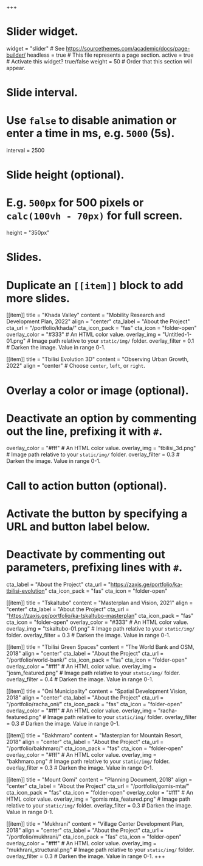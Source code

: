 +++
# Slider widget.
widget = "slider"  # See https://sourcethemes.com/academic/docs/page-builder/
headless = true  # This file represents a page section.
active = true  # Activate this widget? true/false
weight = 50  # Order that this section will appear.

# Slide interval.
# Use `false` to disable animation or enter a time in ms, e.g. `5000` (5s).
interval = 2500

# Slide height (optional).
# E.g. `500px` for 500 pixels or `calc(100vh - 70px)` for full screen.
height = "350px"

# Slides.
# Duplicate an `[[item]]` block to add more slides.

[[item]]
  title = "Khada Valley"
  content = "Mobility Research and Development Plan, 2022"
  align = "center"
  cta_label = "About the Project"
  cta_url = "/portfolio/khada/"
  cta_icon_pack = "fas"
  cta_icon = "folder-open"
  overlay_color = "#333"  # An HTML color value.
  overlay_img = "Untitled-1-01.png"  # Image path relative to your `static/img/` folder.
  overlay_filter = 0.1  # Darken the image. Value in range 0-1.

[[item]]
   title = "Tbilisi Evolution 3D"
   content = "Observing Urban Growth, 2022"
   align = "center"  # Choose `center`, `left`, or `right`.

  # Overlay a color or image (optional).
  #   Deactivate an option by commenting out the line, prefixing it with `#`.
  overlay_color = "#fff"  # An HTML color value.
  overlay_img = "tbilisi_3d.png"  # Image path relative to your `static/img/` folder.
  overlay_filter = 0.3  # Darken the image. Value in range 0-1.

  # Call to action button (optional).
  #   Activate the button by specifying a URL and button label below.
  #   Deactivate by commenting out parameters, prefixing lines with `#`.
   cta_label = "About the Project"
   cta_url = "https://zaxis.ge/portfolio/ka-tbilisi-evolution"
   cta_icon_pack = "fas"
   cta_icon = "folder-open"

[[item]]
  title = "Tskaltubo"
  content = "Masterplan and Vision, 2021"
  align = "center"
  cta_label = "About the Project"
  cta_url = "https://zaxis.ge/portfolio/ka-tskaltubo-masterplan"
  cta_icon_pack = "fas"
  cta_icon = "folder-open"
  overlay_color = "#333"  # An HTML color value.
  overlay_img = "tskaltubo-01.png"  # Image path relative to your `static/img/` folder.
  overlay_filter = 0.3  # Darken the image. Value in range 0-1.

[[item]]
  title = "Tbilisi Green Spaces"
  content = "The World Bank and OSM, 2018"
  align = "center"
  cta_label = "About the Project"
  cta_url = "/portfolio/world-bank/"
  cta_icon_pack = "fas"
  cta_icon = "folder-open"
  overlay_color = "#fff"  # An HTML color value.
  overlay_img = "josm_featured.png"  # Image path relative to your `static/img/` folder.
  overlay_filter = 0.4 # Darken the image. Value in range 0-1.

[[item]]
  title = "Oni Municipality"
  content = "Spatial Development Vision, 2018"
  align = "center"
  cta_label = "About the Project"
  cta_url = "/portfolio/racha_oni/"
  cta_icon_pack = "fas"
  cta_icon = "folder-open"
  overlay_color = "#fff"  # An HTML color value.
  overlay_img = "racha-featured.png"  # Image path relative to your `static/img/` folder.
  overlay_filter = 0.3  # Darken the image. Value in range 0-1.

[[item]]
  title = "Bakhmaro"
  content = "Masterplan for Mountain Resort, 2018"
  align = "center"
  cta_label = "About the Project"
  cta_url = "/portfolio/bakhmaro/"
  cta_icon_pack = "fas"
  cta_icon = "folder-open"
  overlay_color = "#fff"  # An HTML color value.
  overlay_img = "bakhmaro.png"  # Image path relative to your `static/img/` folder.
  overlay_filter = 0.3  # Darken the image. Value in range 0-1.

[[item]]
  title = "Mount Gomi"
  content = "Planning Document, 2018"
  align = "center"
  cta_label = "About the Project"
  cta_url = "/portfolio/gomis-mta/"
  cta_icon_pack = "fas"
  cta_icon = "folder-open"
  overlay_color = "#fff"  # An HTML color value.
  overlay_img = "gomis mta_featured.png"  # Image path relative to your `static/img/` folder.
  overlay_filter = 0.3  # Darken the image. Value in range 0-1.

[[item]]
  title = "Mukhrani"
  content = "Village Center Development Plan, 2018"
  align = "center"
  cta_label = "About the Project"
  cta_url = "/portfolio/mukhrani/"
  cta_icon_pack = "fas"
  cta_icon = "folder-open"
  overlay_color = "#fff"  # An HTML color value.
  overlay_img = "mukhrani_structural.png"  # Image path relative to your `static/img/` folder.
  overlay_filter = 0.3 # Darken the image. Value in range 0-1.
+++
